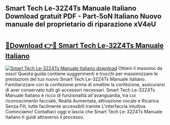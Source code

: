 ## Smart Tech Le-32Z4Ts Manuale Italiano Download gratuit PDF - Part-5oN Italiano Nuovo manuale del proprietario di riparazione xV4eU

# <h2><a href="http://dfeh27l.blite.top/?on=Smart+Tech+Le-32Z4Ts+Manuale+Italiano">🔗Download 👉🔴 Smart Tech Le-32Z4Ts Manuale Italiano</a></h2>

[![Smart Tech Le-32Z4Ts Manuale Italiano download](https://i.imgur.com/lujVjoI.png)](http://dfeh27l.blite.top/?on=Smart+Tech+Le-32Z4Ts+Manuale+Italiano)
Ottieni il massimo da esso! Questa guida contiene suggerimenti e trucchi per massimizzare le prestazioni del tuo nuovo Smart Tech Le-32Z4Ts Manuale Italiano. Familiarizzare con la confezione prima di smaltire la confezione, assicurarsi di aver conservato tutti gli accessori necessari. Smart Tech Le-32Z4Ts Manuale Italiano è ricco di funzionalità all'avanguardia, tra cui riconoscimento facciale, Realtà Aumentata, attivazione vocale e Ricarica Senza Fili, tutte facilmente accessibili tramite L'interfaccia intuitiva. Cominciamo! Contattaci oggi e lascia che Smart Tech Le-32Z4Ts Manuale Italiano ti guidi attraverso il processo.
